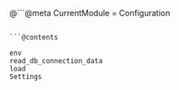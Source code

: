 @```@meta
CurrentModule = Configuration
```

```@contents
```

```@docs
env
read_db_connection_data
load
Settings
```
